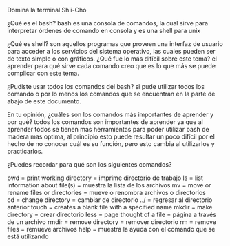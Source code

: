 Domina la terminal Shii-Cho


¿Qué es el bash?
bash es una consola de comandos, la cual sirve para interpretar órdenes de comando en consola y es una shell para unix

¿Qué es shell?
son aquellos programas que proveen una interfaz de usuario para acceder a los servicios del sistema operativo, las cuales pueden ser de texto simple o con gráficos.
¿Qué fue lo más difícil sobre este tema?
el aprender para qué sirve cada comando creo que es lo que más se puede complicar con este tema.

¿Pudiste usar todos los comandos del bash?
si pude utilizar todos los comando o por lo menos los comandos que se encuentran en la parte de abajo de este documento.


En tu opinión, ¿cuáles son los comandos más importantes de aprender y por qué?
todos los comandos son importantes de aprender ya que al aprender todos se tienen más herramientas para poder utilizar bash de madera mas optima, al principio esto puede resultar un poco difícil por el hecho de no conocer cuál es su función, pero esto cambia al utilizarlos y practicarlos.


¿Puedes recordar para qué son los siguientes comandos?

pwd = print working directory = imprime directorio de trabajo
ls = list information about file(s) = muestra la lista de los archivos
mv = move or rename files or directories = mueve o renombra archivos o directorios  
cd = change directory = cambiar de directorio
../ = regresar al directorio anterior
touch = creates a blank file with a specified name
mkdir = make directory = crear directorio
less = page thought of a file = página a través de un archivo
rmdir = remove directory = remover directorio
rm = remove files = remueve archivos
help = muestra la ayuda con el comando que se está utilizando
